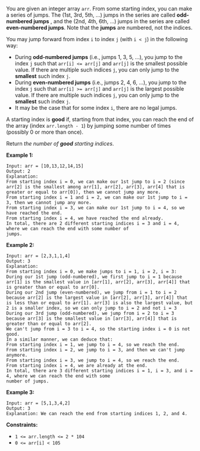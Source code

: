 You are given an integer array `arr`. From some starting index, you can make a
series of jumps. The (1st, 3rd, 5th, ...) jumps in the series are called
**odd-numbered jumps** , and the (2nd, 4th, 6th, ...) jumps in the series are
called **even-numbered jumps**. Note that the **jumps** are numbered, not the
indices.

You may jump forward from index `i` to index `j` (with `i < j`) in the
following way:

  * During **odd-numbered jumps** (i.e., jumps 1, 3, 5, ...), you jump to the index `j` such that `arr[i] <= arr[j]` and `arr[j]` is the smallest possible value. If there are multiple such indices `j`, you can only jump to the **smallest** such index `j`.
  * During **even-numbered jumps** (i.e., jumps 2, 4, 6, ...), you jump to the index `j` such that `arr[i] >= arr[j]` and `arr[j]` is the largest possible value. If there are multiple such indices `j`, you can only jump to the **smallest** such index `j`.
  * It may be the case that for some index `i`, there are no legal jumps.

A starting index is **good** if, starting from that index, you can reach the
end of the array (index `arr.length - 1`) by jumping some number of times
(possibly 0 or more than once).

Return _the number of **good** starting indices_.



**Example 1:**

    
    
    Input: arr = [10,13,12,14,15]
    Output: 2
    Explanation: 
    From starting index i = 0, we can make our 1st jump to i = 2 (since arr[2] is the smallest among arr[1], arr[2], arr[3], arr[4] that is greater or equal to arr[0]), then we cannot jump any more.
    From starting index i = 1 and i = 2, we can make our 1st jump to i = 3, then we cannot jump any more.
    From starting index i = 3, we can make our 1st jump to i = 4, so we have reached the end.
    From starting index i = 4, we have reached the end already.
    In total, there are 2 different starting indices i = 3 and i = 4, where we can reach the end with some number of
    jumps.
    

**Example 2:**

    
    
    Input: arr = [2,3,1,1,4]
    Output: 3
    Explanation: 
    From starting index i = 0, we make jumps to i = 1, i = 2, i = 3:
    During our 1st jump (odd-numbered), we first jump to i = 1 because arr[1] is the smallest value in [arr[1], arr[2], arr[3], arr[4]] that is greater than or equal to arr[0].
    During our 2nd jump (even-numbered), we jump from i = 1 to i = 2 because arr[2] is the largest value in [arr[2], arr[3], arr[4]] that is less than or equal to arr[1]. arr[3] is also the largest value, but 2 is a smaller index, so we can only jump to i = 2 and not i = 3
    During our 3rd jump (odd-numbered), we jump from i = 2 to i = 3 because arr[3] is the smallest value in [arr[3], arr[4]] that is greater than or equal to arr[2].
    We can't jump from i = 3 to i = 4, so the starting index i = 0 is not good.
    In a similar manner, we can deduce that:
    From starting index i = 1, we jump to i = 4, so we reach the end.
    From starting index i = 2, we jump to i = 3, and then we can't jump anymore.
    From starting index i = 3, we jump to i = 4, so we reach the end.
    From starting index i = 4, we are already at the end.
    In total, there are 3 different starting indices i = 1, i = 3, and i = 4, where we can reach the end with some
    number of jumps.
    

**Example 3:**

    
    
    Input: arr = [5,1,3,4,2]
    Output: 3
    Explanation: We can reach the end from starting indices 1, 2, and 4.
    



**Constraints:**

  * `1 <= arr.length <= 2 * 104`
  * `0 <= arr[i] < 105`

